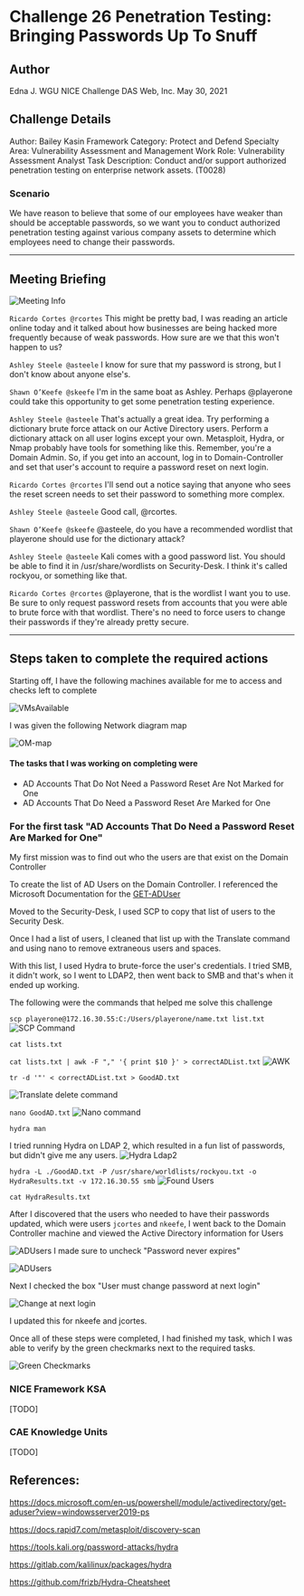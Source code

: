 # Challenge 26  Penetration Testing: Bringing Passwords Up To Snuff

## Author
Edna J.
WGU NICE Challenge
DAS Web, Inc.
May 30, 2021

## Challenge Details
Author: Bailey Kasin
Framework Category: Protect and Defend
Specialty Area: Vulnerability Assessment and Management
Work Role: Vulnerability Assessment Analyst
Task Description: Conduct and/or support authorized penetration testing on enterprise network assets. (T0028)

### Scenario

We have reason to believe that some of our employees have weaker than should be acceptable passwords, so we want you to conduct authorized penetration testing against various company assets to determine which employees need to change their passwords.

-----
## Meeting Briefing

![Meeting Info](./images/Meeting.PNG)

`Ricardo Cortes @rcortes`
This might be pretty bad, I was reading an article online today and it talked about how businesses are being hacked more frequently because of weak passwords. How sure are we that this won't happen to us?

`Ashley Steele @asteele`
I know for sure that my password is strong, but I don't know about anyone else's.

`Shawn O’Keefe @skeefe`
I'm in the same boat as Ashley. Perhaps @playerone could take this opportunity to get some penetration testing experience.

`Ashley Steele @asteele`
That's actually a great idea. Try performing a dictionary brute force attack on our Active Directory users. Perform a dictionary attack on all user logins except your own. Metasploit, Hydra, or Nmap probably have tools for something like this. Remember, you're a Domain Admin. So, if you get into an account, log in to Domain-Controller and set that user's account to require a password reset on next login.

`Ricardo Cortes @rcortes`
I'll send out a notice saying that anyone who sees the reset screen needs to set their password to something more complex.

`Ashley Steele @asteele`
Good call, @rcortes.

`Shawn O’Keefe @skeefe`
@asteele, do you have a recommended wordlist that playerone should use for the dictionary attack?

`Ashley Steele @asteele`
Kali comes with a good password list. You should be able to find it in /usr/share/wordlists on Security-Desk. I think it's called rockyou, or something like that.

`Ricardo Cortes @rcortes`
@playerone, that is the wordlist I want you to use. Be sure to only request password resets from accounts that you were able to brute force with that wordlist. There's no need to force users to change their passwords if they're already pretty secure.


---
## Steps taken to complete the required actions

Starting off, I have the following machines available for me to access and checks left to complete

![VMsAvailable](./images/VMs-available.PNG)

I was given the following Network diagram map

![OM-map](./images/OM-map.jpg)

#### The tasks that I was working on completing were
 - AD Accounts That Do Not Need a Password Reset Are Not Marked for One 
 - AD Accounts That Do Need a Password Reset Are Marked for One


### For the first task "AD Accounts That Do Need a Password Reset Are Marked for One"

My first mission was to find out who the users are that exist on the Domain Controller

To create the list of AD Users on the Domain Controller. I referenced the Microsoft Documentation for the [GET-ADUser](https://docs.microsoft.com/en-us/powershell/module/activedirectory/get-aduser?view=windowsserver2019-ps)

Moved to the Security-Desk, I used SCP to copy that list of users to the Security Desk.

Once I had a list of users, I cleaned that list up with the Translate command and using nano to remove extraneous users and spaces.

With this list, I used Hydra to brute-force the user's credentials. I tried SMB, it didn't work, so I went to LDAP2, then went back to SMB and that's when it ended up working.

The following were the commands that helped me solve this challenge

`scp playerone@172.16.30.55:C:/Users/playerone/name.txt list.txt`
![SCP Command](./images/SCPCommand1.PNG)

`cat lists.txt`

`cat lists.txt | awk -F "," '{ print $10 }' > correctADList.txt`
![AWK](./images/SecurityDeskSCP.PNG)

`tr -d '"' < correctADList.txt > GoodAD.txt`

![Translate delete command](./images/TRCommand.PNG)

`nano GoodAD.txt`
![Nano command](./images/USers.PNG)

`hydra man`

I tried running Hydra on LDAP 2, which resulted in a fun list of passwords, but didn't give me any users.
![Hydra Ldap2](./images/HydraLDAP2.PNG)

`hydra -L ./GoodAD.txt -P /usr/share/worldlists/rockyou.txt -o HydraResults.txt -v 172.16.30.55 smb`
![Found Users](./images/FoundUsers.PNG)

`cat HydraResults.txt`

After I discovered that the users who needed to have their passwords updated, which were users `jcortes` and `nkeefe`, I went back to the Domain Controller machine and viewed the Active Directory information for Users

![ADUsers](./images/AccountNeverExpires.PNG)
I made sure to uncheck "Password never expires"

![ADUsers](./images/ADUsers.PNG)

Next I checked the box "User must change password at next login"

![Change at next login](./images/ChangeAtNextLogin.PNG)

I updated this for nkeefe and jcortes.

Once all of these steps were completed, I had finished my task, which I was able to verify by the green checkmarks next to the required tasks.

![Green Checkmarks](./images/NICEChallengeSubmission.PNG) 

### NICE Framework KSA
[TODO]

### CAE Knowledge Units
[TODO]


## References:

https://docs.microsoft.com/en-us/powershell/module/activedirectory/get-aduser?view=windowsserver2019-ps

https://docs.rapid7.com/metasploit/discovery-scan

https://tools.kali.org/password-attacks/hydra

https://gitlab.com/kalilinux/packages/hydra

https://github.com/frizb/Hydra-Cheatsheet